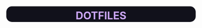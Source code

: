 <h1 style="text-align: center; color: #cba6f7; background-color: #11111B; border-radius: 15px;padding-top: 8px">DOTFILES</h1>
